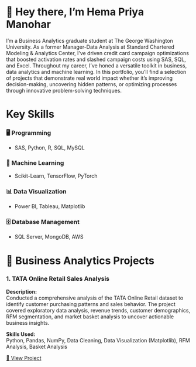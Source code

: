 # 👋 Hey there, I’m **Hema Priya Manohar**

I’m a Business Analytics graduate student at The George Washington University. As a former Manager-Data Analysis at Standard Chartered Modeling & Analytics Center, I’ve driven credit card campaign optimizations that boosted activation rates and slashed campaign costs using SAS, SQL, and Excel. Throughout my career, I’ve honed a versatile toolkit in business, data analytics and machine learning. In this portfolio, you’ll find a selection of projects that demonstrate real world impact whether it’s improving decision-making, uncovering hidden patterns, or optimizing processes through innovative problem-solving techniques.

# Key Skills

### 🖥️ Programming
- SAS, Python, R, SQL, MySQL

### 🤖 Machine Learning
- Scikit-Learn, TensorFlow, PyTorch

### 📊 Data Visualization
- Power BI, Tableau, Matplotlib

### 🗄️ Database Management
- SQL Server, MongoDB, AWS


# 💼 Business Analytics Projects

### 1. TATA Online Retail Sales Analysis

**Description:**  
Conducted a comprehensive analysis of the TATA Online Retail dataset to identify customer purchasing patterns and sales behavior. The project covered exploratory data analysis, revenue trends, customer demographics, RFM segmentation, and market basket analysis to uncover actionable business insights.

**Skills Used:**  
Python, Pandas, NumPy, Data Cleaning, Data Visualization (Matplotlib), RFM Analysis, Basket Analysis

[🔗 View Project](https://github.com/HemaPriya-BA/TATA-Online-Retail-Analysis)




